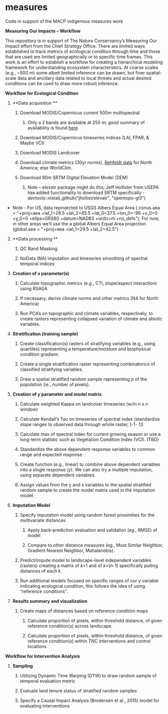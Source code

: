 # measures
Code in support of the MACP indigenous measures work

**Measuring Our Impacts – Workflow**

This repository is in support of The Nature Conservancy’s Measuring Our Impact effort from the Chief Strategy Office. There are limited ways established to track metrics of ecological condition through time and those that are used are limited geographically or to specific time frames. This work is an effort to establish a workflow for creating a hierarchical modeling framework for understanding ecosystem characteristics. At coarse scales (e.g., ~500 m) some albeit limited inference can be drawn, but finer spatial-scale data and ancillary data related to local threats and actual desired conditions can be used to draw more robust inference.

**Workflow for Ecological Condition**

1.  **Data acquisition **

    1.  Download MODIS/Copernicus current 500m multispectral

        1.  Only a 2 bands are available at 250 m; good summary of availability is found [here](https://ladsweb.modaps.eosdis.nasa.gov/missions-and-measurements/modis/)

    2.  Download MODIS/Copernicus timeseries indices (LAI, FPAR, & Maybe VCI)

    3.  Download MODIS Landcover

    4.  Download climate metrics (30yr norms), [Rehfeldt data](http://charcoal.cnre.vt.edu/climate/) for North America; else WorldClim. 

    5.  Download 90m SRTM Digital Elevation Model (DEM)

        1.  Note – elevatr package might do this; Jeff Hollister from USEPA has added functionality to download SRTM specifically - devtools::install\_github("jhollist/elevatr", "opentopo-gl3")

* Note - For US, data reprojected to USGS Albers Equal Area ( conus.aea = "+proj=aea +lat\_1=29.5 +lat\_2=45.5 +lat\_0=37.5 +lon\_0=-96 +x\_0=0 +y\_0=0 +ellps=GRS80 +datum=NAD83 +units=m +no\_defs"); For now, in other areas we’ll use the a global Albers Equal Area projection (global.aea = "+proj=aea +lat\_1=29.5 +lat\_2=42.5")

2.  **Data processing **

    1.  QC Band Masking

    2.  NoData (NA) imputation and timeseries smoothing of spectral temporal indices

3.  **Creation of *x* parameter(s)**

    1.  Calculate topographic metrics (e.g., CTI, slope/aspect interaction) using RSAGA

    2.  If necessary, derive climate norms and other metrics (NA for North America)

    3.  Run PCA’s on topographic and climate variables, respectively, to create rasters representing collapsed variation of climate and abiotic variables.

4.  **Stratification (training sample)**

    1.  Create classification(s) rasters of stratifying variables (e.g., using quartiles) representing a temperature/moisture and biophysical condition gradient.

    2.  Create a single stratification raster representing combinatorics of classified stratifying variables.

    3.  Draw a spatial stratified random sample representing *p* of the population (ie., number of pixels).

5.  **Creation of *y* parameter and model matrix**

    1.  Calculate weighted Kappa on landcover timeseries (w/in n x n window) 

    2.  Calculate Kendall’s Tau on timeseries of spectral index (standardize slope ranges to observed data through whole raster, \[-1- 1\]) 

    3.  Calculate max of spectral index for current growing season or use a long-term statistic such as Vegetation Condition Index (VCI). (TBD)

    4.  Standardize the above dependent response variables to common range and expected response 

    5.  Create function (e.g., linear) to combine above dependent variables into a single response (*y*). We can also try a multiple imputation, using separate dependent variables.

    6.  Assign values from the y and x variables to the spatial stratified random sample to create the model matrix used in the imputation model.

6.  **Imputation Model**

    1.  Specify imputation model using random forest proximities for the multivariate distances

        1.  Apply back-prediction evaluation and validation (eg., RMSE) of model

        2.  Compare to other distance measures (eg., Most Similar Neighbor, Gradient Nearest Neighbor, Mahalanobis).

    2.  Predict/impute model to landscape-level independent variables (rasters) creating a matrix of *k*=1 and of *k*=(n-1) specifically pulling distances of each *k*.

    3.  Run additional models focused on specific ranges of our *y* variable indicating ecological condition, this follows the idea of using “reference conditions”.

7.  **Results summary and visualization**

    1.  Create maps of distances based on reference condition maps

        1.  Calculate proportion of pixels, within threshold distance, of given reference condition(s) across landscape.

        2.  Calculate proportion of pixels, within threshold distance, of given reference condition(s) within TNC interventions and control locations
        
**Workflow for Intervention Analysis**

1.  **Sampling**

    1.  Utilizing Dynamic Time Warping (DTW) to draw random sample of temporal evaluation metric

    2.  Evaluate land tenure status of stratified random samples

    3.  Specify a Causal Impact Analysis (Brodersen et al., 2015) model for evaluating interventions 

